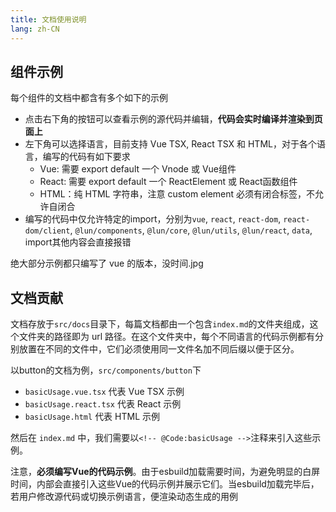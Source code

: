 ```yaml
---
title: 文档使用说明
lang: zh-CN
---
```


## 组件示例

每个组件的文档中都含有多个如下的示例

<!-- @Code:basic -->

- 点击右下角的按钮可以查看示例的源代码并编辑，**代码会实时编译并渲染到页面上**
- 左下角可以选择语言，目前支持 Vue TSX, React TSX 和 HTML，对于各个语言，编写的代码有如下要求
  - Vue: 需要 export default 一个 Vnode 或 Vue组件
  - React: 需要 export default 一个 ReactElement 或 React函数组件
  - HTML：纯 HTML 字符串，注意 custom element 必须有闭合标签，不允许自闭合
- 编写的代码中仅允许特定的import，分别为`vue`, `react`, `react-dom`, `react-dom/client`, `@lun/components`, `@lun/core`, `@lun/utils`, `@lun/react`, `data`, import其他内容会直接报错

绝大部分示例都只编写了 vue 的版本，没时间.jpg

## 文档贡献

文档存放于`src/docs`目录下，每篇文档都由一个包含`index.md`的文件夹组成，这个文件夹的路径即为 url 路径。在这个文件夹中，每个不同语言的代码示例都有分别放置在不同的文件中，它们必须使用同一文件名加不同后缀以便于区分。

以button的文档为例，`src/components/button`下
- `basicUsage.vue.tsx` 代表 Vue TSX 示例
- `basicUsage.react.tsx` 代表 React 示例
- `basicUsage.html` 代表 HTML 示例

然后在 `index.md` 中，我们需要以`<!-- @Code:basicUsage -->`注释来引入这些示例。

注意，**必须编写Vue的代码示例**。由于esbuild加载需要时间，为避免明显的白屏时间，内部会直接引入这些Vue的代码示例并展示它们。当esbuild加载完毕后，若用户修改源代码或切换示例语言，便渲染动态生成的用例

<!--this file is copied from Chinese md, remove this comment to update it, or it will be overwritten on next build-->